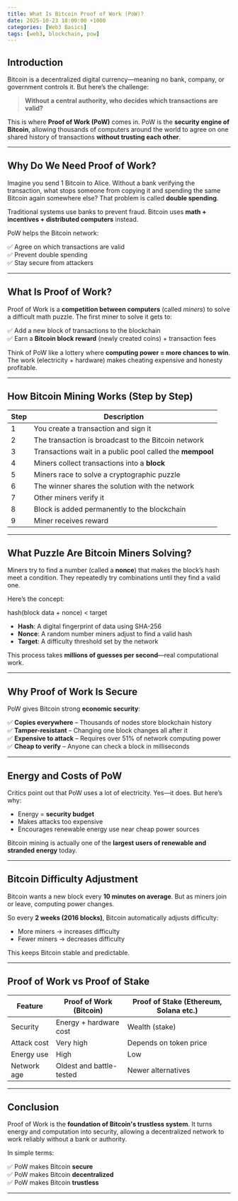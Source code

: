 ```yaml
---
title: What Is Bitcoin Proof of Work (PoW)?
date: 2025-10-23 18:00:00 +1000
categories: [Web3 Basics]
tags: [web3, blockchain, pow]
---
```


## Introduction

Bitcoin is a decentralized digital currency—meaning no bank, company, or government controls it. But here’s the challenge:

> **Without a central authority, who decides which transactions are valid?**

This is where **Proof of Work (PoW)** comes in. PoW is the **security engine of Bitcoin**, allowing thousands of computers around the world to agree on one shared history of transactions **without trusting each other**.

---

## Why Do We Need Proof of Work?

Imagine you send 1 Bitcoin to Alice. Without a bank verifying the transaction, what stops someone from copying it and spending the same Bitcoin again somewhere else? That problem is called **double spending**.

Traditional systems use banks to prevent fraud. Bitcoin uses **math + incentives + distributed computers** instead.

PoW helps the Bitcoin network:

✅ Agree on which transactions are valid  
✅ Prevent double spending  
✅ Stay secure from attackers  

---

## What Is Proof of Work?

Proof of Work is a **competition between computers** (called *miners*) to solve a difficult math puzzle. The first miner to solve it gets to:

✅ Add a new block of transactions to the blockchain  
✅ Earn a **Bitcoin block reward** (newly created coins) + transaction fees  

Think of PoW like a lottery where **computing power = more chances to win**. The work (electricity + hardware) makes cheating expensive and honesty profitable.

---

## How Bitcoin Mining Works (Step by Step)

| Step | Description |
|------|-------------|
| 1 | You create a transaction and sign it |
| 2 | The transaction is broadcast to the Bitcoin network |
| 3 | Transactions wait in a public pool called the **mempool** |
| 4 | Miners collect transactions into a **block** |
| 5 | Miners race to solve a cryptographic puzzle |
| 6 | The winner shares the solution with the network |
| 7 | Other miners verify it |
| 8 | Block is added permanently to the blockchain |
| 9 | Miner receives reward |

---

## What Puzzle Are Bitcoin Miners Solving?

Miners try to find a number (called a **nonce**) that makes the block’s hash meet a condition. They repeatedly try combinations until they find a valid one.

Here’s the concept:

hash(block data + nonce) < target

- **Hash**: A digital fingerprint of data using SHA-256
- **Nonce**: A random number miners adjust to find a valid hash
- **Target**: A difficulty threshold set by the network

This process takes **millions of guesses per second**—real computational work.

---

## Why Proof of Work Is Secure

PoW gives Bitcoin strong **economic security**:

✅ **Copies everywhere** – Thousands of nodes store blockchain history  
✅ **Tamper-resistant** – Changing one block changes all after it  
✅ **Expensive to attack** – Requires over 51% of network computing power  
✅ **Cheap to verify** – Anyone can check a block in milliseconds  

---

## Energy and Costs of PoW

Critics point out that PoW uses a lot of electricity. Yes—it does. But here’s why:

- Energy = **security budget**
- Makes attacks too expensive
- Encourages renewable energy use near cheap power sources

Bitcoin mining is actually one of the **largest users of renewable and stranded energy** today.

---

## Bitcoin Difficulty Adjustment

Bitcoin wants a new block every **10 minutes on average**. But as miners join or leave, computing power changes.

So every **2 weeks (2016 blocks)**, Bitcoin automatically adjusts difficulty:

- More miners → increases difficulty  
- Fewer miners → decreases difficulty  

This keeps Bitcoin stable and predictable.

---

## Proof of Work vs Proof of Stake

| Feature | Proof of Work (Bitcoin) | Proof of Stake (Ethereum, Solana etc.) |
|---------|-------------------------|----------------------------------------|
| Security | Energy + hardware cost | Wealth (stake) |
| Attack cost | Very high | Depends on token price |
| Energy use | High | Low |
| Network age | Oldest and battle-tested | Newer alternatives |

---

## Conclusion

Proof of Work is the **foundation of Bitcoin's trustless system**. It turns energy and computation into security, allowing a decentralized network to work reliably without a bank or authority.

In simple terms:

✅ PoW makes Bitcoin **secure**  
✅ PoW makes Bitcoin **decentralized**  
✅ PoW makes Bitcoin **trustless**  

---

